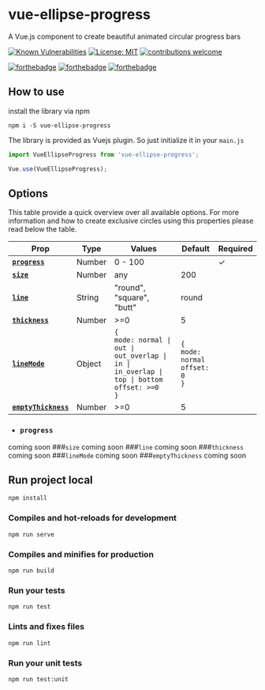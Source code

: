 # vue-ellipse-progress
A Vue.js component to create beautiful animated circular progress bars

[![Known Vulnerabilities](https://snyk.io/test/github/setaman/vue-ellipse-progress/badge.svg?targetFile=package.json)](https://snyk.io/test/github/setaman/vue-ellipse-progress?targetFile=package.json)
[![License: MIT](https://img.shields.io/badge/License-MIT-blue.svg)](https://opensource.org/licenses/MIT)
[![contributions welcome](https://img.shields.io/badge/contributions-welcome-brightgreen.svg?style=flat)](https://github.com/dwyl/esta/issues)

[![forthebadge](https://forthebadge.com/images/badges/built-with-love.svg)](https://forthebadge.com)
[![forthebadge](https://forthebadge.com/images/badges/made-with-vue.svg)](https://forthebadge.com)
[![forthebadge](https://forthebadge.com/images/badges/check-it-out.svg)](https://forthebadge.com)
## How to use
install the library via npm
```
npm i -S vue-ellipse-progress
```
The library is provided as Vuejs plugin. So just initialize it in your ``main.js``
```js
import VueEllipseProgress from 'vue-ellipse-progress';

Vue.use(VueEllipseProgress);
```
## Options
This table provide a quick overview over all available options. For more information and how to create exclusive circles 
using this properties please read below the table.

| Prop     | Type   | Values  | Default | Required |
|----------|--------|---------|---------|----------|
| **[`progress`](#progress)** | Number | 0 - 100 |         | &check;      | 
| **[`size`](#size)** | Number | any |  200       |     |      |
| **[`line`](#line)** | String | "round", "square", "butt" |  round|    |
| **[`thickness`](#thickness)** | Number | \>=0 |  5 |    |     
| **[`lineMode`](#linemode)** | Object | `{` <br> `mode: normal \| out \| out_overlap \| in \| in_overlap \| top \| bottom` <br> `offset: >=0 `<br> `}` | `{` <br> `mode: normal` <br> `offset: 0` <br> `}` |    | 
| **[`emptyThickness`](#emptythickness)** | Number | \>=0 |  5 |    |   

- ### `progress` 
coming soon
###`size` 
coming soon
###`line` 
coming soon
###`thickness` 
coming soon
###`lineMode` 
coming soon
###`emptyThickness` 
coming soon

## Run project local
```
npm install
```

### Compiles and hot-reloads for development
```
npm run serve
```

### Compiles and minifies for production
```
npm run build
```

### Run your tests
```
npm run test
```

### Lints and fixes files
```
npm run lint
```

### Run your unit tests
```
npm run test:unit
```
